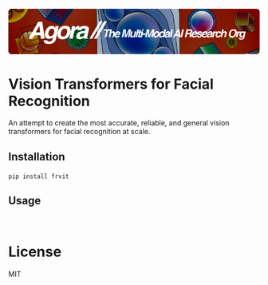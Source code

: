 [![Multi-Modality](agorabanner.png)](https://discord.gg/qUtxnK2NMf)

# Vision Transformers for Facial Recognition
An attempt to create the most accurate, reliable, and general vision transformers for facial recognition at scale.

## Installation
`pip install frvit`


## Usage
```


```


# License
MIT



